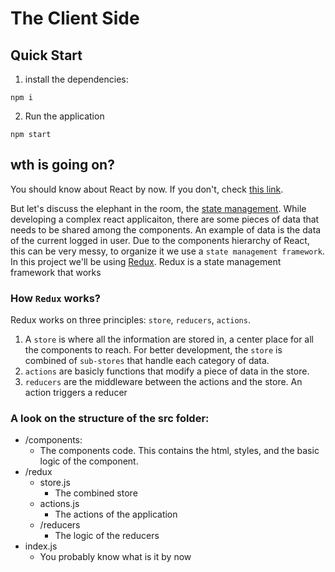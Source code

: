 # The Client Side

## Quick Start

1. install the dependencies:

```
npm i
```

2. Run the application

```
npm start
```

## wth is going on?

You should know about React by now. If you don't, check [this link](https://reactjs.org/).

But let's discuss the elephant in the room, the [state management](https://en.wikipedia.org/wiki/State_management#:~:text=State%20management%20refers%20to%20the,in%20a%20graphical%20user%20interface.&text=As%20applications%20grow%2C%20this%20can,problems%20in%20user%20interface%20development.).
While developing a complex react applicaiton, there are some pieces of data that needs to be shared among the components. An example of data is the data of the current logged in user. Due to the components hierarchy of React, this can be very messy, to organize it we use a `state management framework`.
In this project we'll be using [Redux](https://redux.js.org/). Redux is a state management framework that works

### How `Redux` works?

Redux works on three principles: `store`, `reducers`, `actions`.

1. A `store` is where all the information are stored in, a center place for all the components to reach. For better development, the `store` is combined of `sub-stores` that handle each category of data.
2. `actions` are basicly functions that modify a piece of data in the store.
3. `reducers` are the middleware between the actions and the store. An action triggers a reducer

### A look on the structure of the src folder:

- /components:
  - The components code. This contains the html, styles, and the basic logic of the component.
- /redux
  - store.js
    - The combined store
  - actions.js
    - The actions of the application
  - /reducers
    - The logic of the reducers
- index.js
  - You probably know what is it by now
